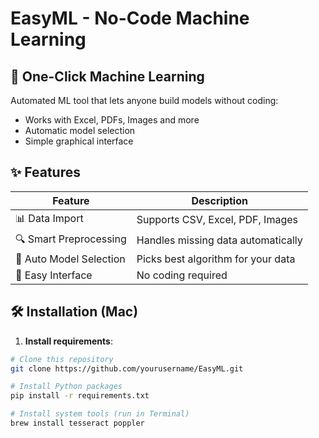 # EasyML - No-Code Machine Learning


## 🚀 One-Click Machine Learning
Automated ML tool that lets anyone build models without coding:
- Works with Excel, PDFs, Images and more
- Automatic model selection
- Simple graphical interface

## ✨ Features
| Feature | Description |
|---------|-------------|
| 📊 Data Import | Supports CSV, Excel, PDF, Images |
| 🔍 Smart Preprocessing | Handles missing data automatically |
| 🤖 Auto Model Selection | Picks best algorithm for your data |
| 📱 Easy Interface | No coding required |

## 🛠️ Installation (Mac)

1. **Install requirements**:
```bash
# Clone this repository
git clone https://github.com/yourusername/EasyML.git

# Install Python packages
pip install -r requirements.txt

# Install system tools (run in Terminal)
brew install tesseract poppler
